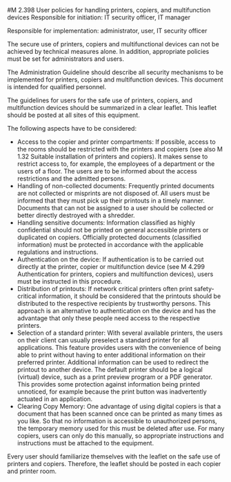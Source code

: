 #M 2.398 User policies for handling printers, copiers, and multifunction devices
Responsible for initiation: IT security officer, IT manager

Responsible for implementation: administrator, user, IT security officer

The secure use of printers, copiers and multifunctional devices can not be achieved by technical measures alone. In addition, appropriate policies must be set for administrators and users.

The Administration Guideline should describe all security mechanisms to be implemented for printers, copiers and multifunction devices. This document is intended for qualified personnel.

The guidelines for users for the safe use of printers, copiers, and multifunction devices should be summarized in a clear leaflet. This leaflet should be posted at all sites of this equipment.

The following aspects have to be considered:

* Access to the copier and printer compartments: If possible, access to the rooms should be restricted with the printers and copiers (see also M 1.32 Suitable installation of printers and copiers). It makes sense to restrict access to, for example, the employees of a department or the users of a floor. The users are to be informed about the access restrictions and the admitted persons.
* Handling of non-collected documents: Frequently printed documents are not collected or misprints are not disposed of. All users must be informed that they must pick up their printouts in a timely manner. Documents that can not be assigned to a user should be collected or better directly destroyed with a shredder.
* Handling sensitive documents: Information classified as highly confidential should not be printed on general accessible printers or duplicated on copiers. Officially protected documents (classified information) must be protected in accordance with the applicable regulations and instructions.
* Authentication on the device: If authentication is to be carried out directly at the printer, copier or multifunction device (see M 4.299 Authentication for printers, copiers and multifunction devices), users must be instructed in this procedure.
* Distribution of printouts: If network critical printers often print safety-critical information, it should be considered that the printouts should be distributed to the respective recipients by trustworthy persons. This approach is an alternative to authentication on the device and has the advantage that only these people need access to the respective printers.
* Selection of a standard printer: With several available printers, the users on their client can usually preselect a standard printer for all applications. This feature provides users with the convenience of being able to print without having to enter additional information on their preferred printer. Additional information can be used to redirect the printout to another device. The default printer should be a logical (virtual) device, such as a print preview program or a PDF generator. This provides some protection against information being printed unnoticed, for example because the print button was inadvertently actuated in an application.
* Clearing Copy Memory: One advantage of using digital copiers is that a document that has been scanned once can be printed as many times as you like. So that no information is accessible to unauthorized persons, the temporary memory used for this must be deleted after use. For many copiers, users can only do this manually, so appropriate instructions and instructions must be attached to the equipment.


Every user should familiarize themselves with the leaflet on the safe use of printers and copiers. Therefore, the leaflet should be posted in each copier and printer room.



